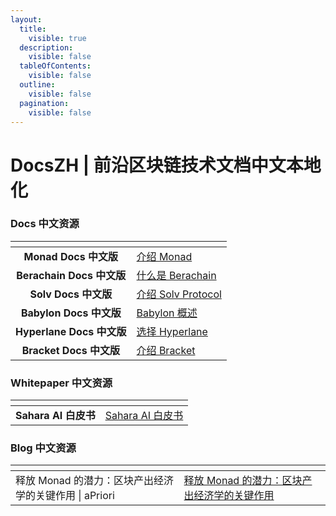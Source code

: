 ```yaml
---
layout:
  title:
    visible: true
  description:
    visible: false
  tableOfContents:
    visible: false
  outline:
    visible: false
  pagination:
    visible: false
---
```


# DocsZH | 前沿区块链技术文档中文本地化

### Docs 中文资源

<table data-view="cards"><thead><tr><th align="center"></th><th data-hidden data-card-target data-type="content-ref"></th></tr></thead><tbody><tr><td align="center"><strong>Monad Docs 中文版</strong></td><td><a href="https://app.gitbook.com/s/PaHQrSOuX4vToXCmyjn9/">介绍 Monad</a></td></tr><tr><td align="center"><strong>Berachain Docs 中文版</strong> </td><td><a href="https://app.gitbook.com/s/ltBXuLzX87VmBIvzSIHJ/learn/introduction/what-is-berachain">什么是 Berachain</a></td></tr><tr><td align="center"><strong>Solv Docs 中文版</strong></td><td><a href="https://app.gitbook.com/s/fjdUISsbS8UDYAUQEGRk/welcome/introduction-solv">介绍 Solv Protocol</a></td></tr><tr><td align="center"><strong>Babylon Docs 中文版</strong><a href="https://www.docszh.com/"><br></a></td><td><a href="https://app.gitbook.com/s/SWFRW10B9ZJ8MsqhgZoh/introduction/babylon-overview">Babylon 概述</a></td></tr><tr><td align="center"><strong>Hyperlane Docs 中文版</strong><a href="https://www.docszh.com/"><br></a></td><td><a href="https://app.gitbook.com/s/LCBNpaHC8rMootw9Jrj6/get-started/intro">选择 Hyperlane</a></td></tr><tr><td align="center"><strong>Bracket Docs 中文版</strong></td><td><a href="https://app.gitbook.com/s/okwk57fSXe38XWYbBH2n/">介绍 Bracket</a></td></tr></tbody></table>



### Whitepaper 中文资源

<table data-column-title-hidden data-view="cards"><thead><tr><th align="center"></th><th data-hidden data-card-target data-type="content-ref"></th></tr></thead><tbody><tr><td align="center"><strong>Sahara AI 白皮书</strong></td><td><a href="https://app.gitbook.com/o/3aiEjVFke8do4hUhm8mm/s/sWLeYnus1nYBWKYFQfzJ/">Sahara AI 白皮书</a></td></tr></tbody></table>



### Blog 中文资源

<table data-view="cards"><thead><tr><th></th><th data-hidden data-card-target data-type="content-ref"></th></tr></thead><tbody><tr><td>释放 Monad 的潜力：区块产出经济学的关键作用 | aPriori</td><td><a href="https://app.gitbook.com/s/OSs7EEWwLCe1NwYciNre/newsletter/unlocking-monads-potential-the-critical">释放 Monad 的潜力：区块产出经济学的关键作用</a></td></tr></tbody></table>

